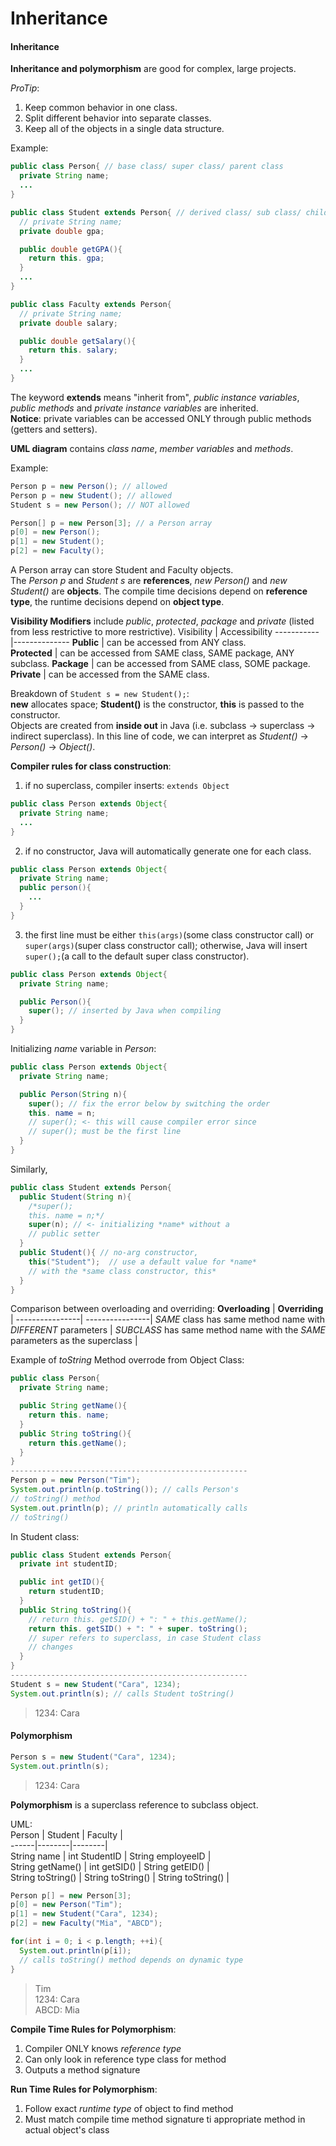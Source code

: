 # Inheritance

#### Inheritance

**Inheritance and polymorphism** are good for complex, large projects.  

*ProTip*:  
1. Keep common behavior in one class.  
2. Split different behavior into separate classes.  
3. Keep all of the objects in a single data structure.  

Example:
```java
public class Person{ // base class/ super class/ parent class
  private String name;
  ...
}

public class Student extends Person{ // derived class/ sub class/ child class
  // private String name;
  private double gpa;

  public double getGPA(){
    return this. gpa;
  }
  ...
}

public class Faculty extends Person{
  // private String name;
  private double salary;

  public double getSalary(){
    return this. salary;
  }
  ...
}
```
The keyword **extends** means "inherit from", *public instance variables*, *public methods* and *private instance variables* are inherited.  
**Notice**: private variables can be accessed ONLY through public methods (getters and setters).

**UML diagram** contains *class name*, *member variables* and *methods*.  

Example:
```java
Person p = new Person(); // allowed
Person p = new Student(); // allowed
Student s = new Person(); // NOT allowed

Person[] p = new Person[3]; // a Person array
p[0] = new Person();
p[1] = new Student();
p[2] = new Faculty();
```
A Person array can store Student and Faculty objects.  
The *Person p* and *Student s* are **references**, *new Person()* and *new Student()* are **objects**. The compile time decisions depend on **reference type**, the runtime decisions depend on **object type**.


**Visibility Modifiers** include *public*, *protected*, *package* and *private* (listed from less restrictive to more restrictive).
Visibility | Accessibility
-----------|--------------
**Public** | can be accessed from ANY class.  
**Protected** | can be accessed from SAME class, SAME package, ANY subclass.
**Package** | can be accessed from SAME class, SOME package. 
**Private** | can be accessed from the SAME class.

Breakdown of ```Student s = new Student();```:  
**new** allocates space; **Student()** is the constructor, **this** is passed to the constructor.  
Objects are created from **inside out** in Java (i.e. subclass -> superclass -> indirect superclass). In this line of code, we can interpret as *Student()* -> *Person()* -> *Object()*.

**Compiler rules for class construction**:  
1. if no superclass, compiler inserts: ```extends Object```  
```java
public class Person extends Object{
  private String name;
  ...
} 
```
2. if no constructor, Java will automatically generate one for each class.
```java
public class Person extends Object{
  private String name;
  public person(){
    ...
  }
}
```
3. the first line must be either ```this(args)```(some class constructor call) or ```super(args)```(super class constructor call); otherwise, Java will insert ```super();```(a call to the default super class constructor).
```java
public class Person extends Object{
  private String name;

  public Person(){
    super(); // inserted by Java when compiling
  }
}
```

Initializing *name* variable in *Person*:
```java
public class Person extends Object{
  private String name;

  public Person(String n){
    super(); // fix the error below by switching the order
    this. name = n;
    // super(); <- this will cause compiler error since 
    // super(); must be the first line 
  }
}
```
Similarly, 
```java
public class Student extends Person{
  public Student(String n){
    /*super();
    this. name = n;*/
    super(n); // <- initializing *name* without a 
    // public setter
  }
  public Student(){ // no-arg constructor,
    this("Student");  // use a default value for *name* 
    // with the *same class constructor, this*
  }
}
```

Comparison between overloading and overriding:
**Overloading** |  **Overriding** |
----------------| ----------------|
*SAME* class has same method name with *DIFFERENT* parameters | *SUBCLASS* has same method name with the *SAME* parameters as the superclass |

Example of *toString* Method overrode from Object Class:  
```java
public class Person{
  private String name;

  public String getName(){
    return this. name;
  }
  public String toString(){
    return this.getName();
  }
}
-----------------------------------------------------
Person p = new Person("Tim");
System.out.println(p.toString()); // calls Person's 
// toString() method
System.out.println(p); // println automatically calls 
// toString()
```

In Student class:
```java
public class Student extends Person{
  private int studentID;

  public int getID(){
    return studentID;
  }
  public String toString(){
    // return this. getSID() + ": " + this.getName();
    return this. getSID() + ": " + super. toString(); 
    // super refers to superclass, in case Student class 
    // changes
  }
}
-----------------------------------------------------
Student s = new Student("Cara", 1234);
System.out.println(s); // calls Student toString()
```
> 1234: Cara


#### Polymorphism

```java
Person s = new Student("Cara", 1234);
System.out.println(s);
```
> 1234: Cara

**Polymorphism** is a superclass reference to subclass object.

UML:  
Person | Student | Faculty |  
------|--------|--------|  
String name | int StudentID | String employeeID |  
String getName() | int getSID() | String getEID() |  
String toString() | String toString() | String toString() |  

```java
Person p[] = new Person[3];
p[0] = new Person("Tim");
p[1] = new Student("Cara", 1234);
p[2] = new Faculty("Mia", "ABCD");

for(int i = 0; i < p.length; ++i){
  System.out.println(p[i]);
  // calls toString() method depends on dynamic type
}
```
>Tim  
> 1234: Cara  
> ABCD: Mia  


**Compile Time Rules for Polymorphism**:    
1. Compiler ONLY knows *reference type*  
2. Can only look in reference type class for method  
3. Outputs a method signature  

**Run Time Rules for Polymorphism**:
1. Follow exact *runtime type* of object to find method    
2. Must match compile time method signature ti appropriate method in actual object's class  
